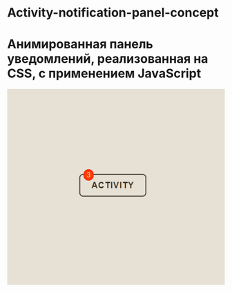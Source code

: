 # Activity-notification-panel-concept

# Анимированная панель уведомлений, реализованная на CSS, с применением JavaScript

![](assets/look.gif)
